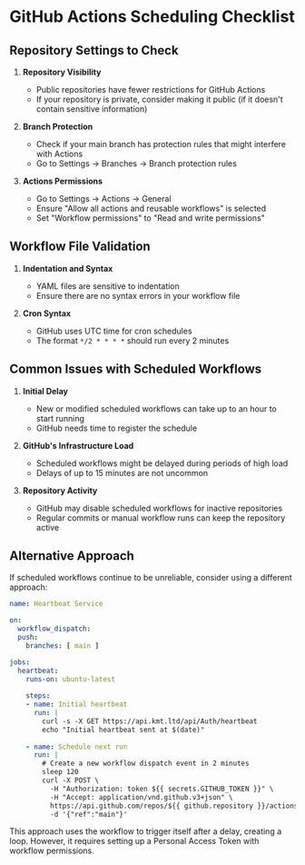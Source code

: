 # GitHub Actions Scheduling Checklist

## Repository Settings to Check

1. **Repository Visibility**
   - Public repositories have fewer restrictions for GitHub Actions
   - If your repository is private, consider making it public (if it doesn't contain sensitive information)

2. **Branch Protection**
   - Check if your main branch has protection rules that might interfere with Actions
   - Go to Settings → Branches → Branch protection rules

3. **Actions Permissions**
   - Go to Settings → Actions → General
   - Ensure "Allow all actions and reusable workflows" is selected
   - Set "Workflow permissions" to "Read and write permissions"

## Workflow File Validation

1. **Indentation and Syntax**
   - YAML files are sensitive to indentation
   - Ensure there are no syntax errors in your workflow file

2. **Cron Syntax**
   - GitHub uses UTC time for cron schedules
   - The format `*/2 * * * *` should run every 2 minutes

## Common Issues with Scheduled Workflows

1. **Initial Delay**
   - New or modified scheduled workflows can take up to an hour to start running
   - GitHub needs time to register the schedule

2. **GitHub's Infrastructure Load**
   - Scheduled workflows might be delayed during periods of high load
   - Delays of up to 15 minutes are not uncommon

3. **Repository Activity**
   - GitHub may disable scheduled workflows for inactive repositories
   - Regular commits or manual workflow runs can keep the repository active

## Alternative Approach

If scheduled workflows continue to be unreliable, consider using a different approach:

```yaml
name: Heartbeat Service

on:
  workflow_dispatch:
  push:
    branches: [ main ]

jobs:
  heartbeat:
    runs-on: ubuntu-latest
    
    steps:
    - name: Initial heartbeat
      run: |
        curl -s -X GET https://api.kmt.ltd/api/Auth/heartbeat
        echo "Initial heartbeat sent at $(date)"
        
    - name: Schedule next run
      run: |
        # Create a new workflow dispatch event in 2 minutes
        sleep 120
        curl -X POST \
          -H "Authorization: token ${{ secrets.GITHUB_TOKEN }}" \
          -H "Accept: application/vnd.github.v3+json" \
          https://api.github.com/repos/${{ github.repository }}/actions/workflows/heartbeat.yml/dispatches \
          -d '{"ref":"main"}'
```

This approach uses the workflow to trigger itself after a delay, creating a loop. However, it requires setting up a Personal Access Token with workflow permissions.
